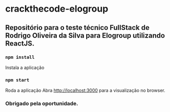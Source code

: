 # crackthecode-elogroup

## Repositório para o teste técnico FullStack de Rodrigo Oliveira da Silva para Elogroup utilizando ReactJS.

### `npm install`

Instala a aplicação

### `npm start`

Roda a aplicação
Abra [http://localhost:3000](http://localhost:3000) para a visualização no browser.

### Obrigado pela oportunidade.

